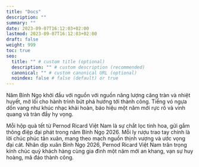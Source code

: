 ```yaml
---
title: "Docs"
description: ""
summary: ""
date: 2023-09-07T16:12:03+02:00
lastmod: 2023-09-07T16:12:03+02:00
draft: false
weight: 999
toc: true
seo:
  title: "" # custom title (optional)
  description: "" # custom description (recommended)
  canonical: "" # custom canonical URL (optional)
  noindex: false # false (default) or true
---
```


Năm Bính Ngọ khởi đầu với nguồn với nguồn năng lượng căng tràn và nhiệt huyết, mở lối cho hành trình bứt phá hướng tới thành công. Tiếng vó ngựa dồn vang như khúc nhạc khải hoàn, báo hiệu một năm mới rực rõ và vinh quang và tràn đầy hy vọng.

Mỗi hộp quà tết từ Pernod Ricard Việt Nam là sự chắt lọc tinh hoa, gửi gắm thông điệp đại phát trong năm Bính Ngọ 2026. Mỗi ly rượu trao tay chính là lời chúc phúc tân xuân, mang theo mạch nguồn thịnh vượng và ước vọng đại cát. Nhân dịp xuân Bính Ngọ 2026, Pernod Ricard Việt Nam trân trọng kính chúc quý khách hàng cùng gia đình một năm mới an khang, vạn sự huy hoàng, mã đáo thành công.
